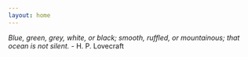 ```yaml
---
layout: home
---
```






_Blue, green, grey, white, or black; smooth, ruffled, or mountainous; that ocean is not silent._ - H. P. Lovecraft
